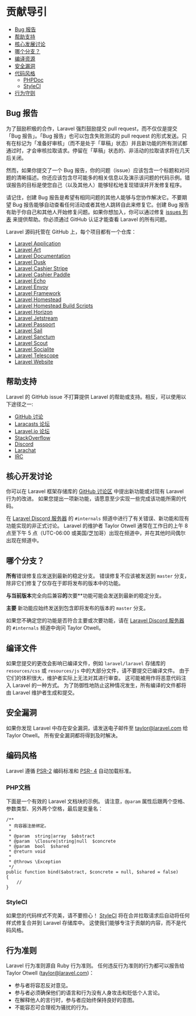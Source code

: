 # 贡献导引

- [Bug 报告](#bug-reports)
- [帮助支持](#support-questions)
- [核心发展讨论](#core-development-discussion)
- [哪个分支？](#which-branch)
- [编译资源](#compiled-assets)
- [安全漏洞](#security-vulnerabilities)
- [代码风格](#coding-style)
    - [PHPDoc](#phpdoc)
    - [StyleCI](#styleci)
- [行为守则](#code-of-conduct)

<a name="bug-reports"></a>
## Bug 报告

为了鼓励积极的合作，Laravel 强烈鼓励提交 pull request，而不仅仅是提交「Bug 报告」。「Bug 报告」也可以包含失败测试的 pull request 的形式发送。只有在标记为「准备好审核」（而不是处于「草稿」状态）并且新功能的所有测试都通过时，才会审核拉取请求。停留在「草稿」状态的、非活动的拉取请求将在几天后关闭。

然而，如果你提交了一个 Bug 报告，你的问题（issue）应该包含一个标题和对问题的清晰描述。你还应该包含尽可能多的相关信息以及演示该问题的代码示例。错误报告的目标是使您自己（以及其他人）能够轻松地复现错误并开发修复程序。

请记住，创建 Bug 报告是希望有相同问题的其他人能够与您协作解决它。不要期望 Bug 报告能够自动查看任何活动或者其他人跳转自此来修复它。创建 Bug 报告有助于你自己和其他人开始修复问题。如果你想加入，你可以通过修复 [issues 列表](https://github.com/issues?q=is%3Aopen+is%3Aissue+label%3Abug+user%3Alaravel) 来提供帮助。你必须通过 GitHub 认证才能查看 Laravel 的所有问题。


Laravel 源码托管在 GitHub 上，每个项目都有一个仓库：

<div class="content-list" markdown="1">

- [Laravel Application](https://github.com/laravel/laravel)
- [Laravel Art](https://github.com/laravel/art)
- [Laravel Documentation](https://github.com/laravel/docs)
- [Laravel Dusk](https://github.com/laravel/dusk)
- [Laravel Cashier Stripe](https://github.com/laravel/cashier)
- [Laravel Cashier Paddle](https://github.com/laravel/cashier-paddle)
- [Laravel Echo](https://github.com/laravel/echo)
- [Laravel Envoy](https://github.com/laravel/envoy)
- [Laravel Framework](https://github.com/laravel/framework)
- [Laravel Homestead](https://github.com/laravel/homestead)
- [Laravel Homestead Build Scripts](https://github.com/laravel/settler)
- [Laravel Horizon](https://github.com/laravel/horizon)
- [Laravel Jetstream](https://github.com/laravel/jetstream)
- [Laravel Passport](https://github.com/laravel/passport)
- [Laravel Sail](https://github.com/laravel/sail)
- [Laravel Sanctum](https://github.com/laravel/sanctum)
- [Laravel Scout](https://github.com/laravel/scout)
- [Laravel Socialite](https://github.com/laravel/socialite)
- [Laravel Telescope](https://github.com/laravel/telescope)
- [Laravel Website](https://github.com/laravel/laravel.com-next)

</div>

<a name="support-questions"></a>
## 帮助支持

Laravel 的 GitHub issue 不打算提供 Laravel 的帮助或支持。相反，可以使用以下途径之一:

<div class="content-list" markdown="1">

- [GitHub 讨论](https://github.com/laravel/framework/discussions)
- [Laracasts 论坛](https://laracasts.com/discuss)
- [Laravel.io 论坛](https://laravel.io/forum)
- [StackOverflow](https://stackoverflow.com/questions/tagged/laravel)
- [Discord](https://discord.gg/laravel)
- [Larachat](https://larachat.co)
- [IRC](https://web.libera.chat/?nick=artisan&channels=#laravel)

</div>



<a name="core-development-discussion"></a>
## 核心开发讨论

你可以在 Laravel 框架存储库的 [GitHub 讨论区](https://github.com/laravel/framework/discussions) 中提出新功能或对现有 Laravel 行为的改进。 如果您提出一项新功能，请愿意至少实现一些完成该功能所需的代码。

在 [Laravel Discord 服务器](https://discord.gg/laravel) 的 `#internals` 频道中进行了有关错误、新功能和现有功能实现的非正式讨论。 Laravel 的维护者 Taylor Otwell 通常在工作日的上午 8 点至下午 5 点（UTC-06:00 或美国/芝加哥）出现在频道中，并在其他时间偶尔出现在频道中。

<a name="which-branch"></a>
## 哪个分支？

**所有**错误修复应发送到最新的稳定分支。 错误修复不应该被发送到 `master` 分支，除非它们修复了仅存在于即将发布的版本中的功能。

**与当前版本**完全向后兼容**的**次要**功能可能会发送到最新的稳定分支。

**主要** 新功能应始终发送到包含即将发布的版本的 `master` 分支。

如果您不确定您的功能是否符合主要或次要功能，请在 [Laravel Discord 服务器](https://discord.gg/laravel) 的 `#internals` 频道中询问 Taylor Otwell。

<a name="compiled-assets"></a>
## 编译文件

如果您提交的更改会影响已编译文件，例如 `laravel/laravel` 存储库的 `resources/css` 或 `resources/js` 中的大部分文件，请不要提交已编译文件。 由于它们的体积很大，维护者实际上无法对其进行审查。 这可能被用作将恶意代码注入 Laravel 的一种方式。 为了防御性地防止这种情况发生，所有编译的文件都将由 Laravel 维护者生成和提交。



<a name="security-vulnerabilities"></a>
## 安全漏洞

如果你发现 Laravel 中存在安全漏洞，请发送电子邮件至 <a href="mailto:taylor@laravel.com">taylor@laravel.com</a> 给 Taylor Otwell。 所有安全漏洞都将得到及时解决。

<a name="coding-style"></a>
## 编码风格

Laravel 遵循 [PSR-2](https://github.com/php-fig/fig-standards/blob/master/accepted/PSR-2-coding-style-guide.md) 编码标准和 [PSR- 4](https://github.com/php-fig/fig-standards/blob/master/accepted/PSR-4-autoloader.md) 自动加载标准。

<a name="phpdoc"></a>
### PHP文档

下面是一个有效的 Laravel 文档块的示例。 请注意，`@param` 属性后跟两个空格、参数类型、另外两个空格，最后是变量名：

    /**
     * 向容器注册绑定。
     *
     * @param  string|array  $abstract
     * @param  \Closure|string|null  $concrete
     * @param  bool  $shared
     * @return void
     *
     * @throws \Exception
     */
    public function bind($abstract, $concrete = null, $shared = false)
    {
        //
    }

<a name="styleci"></a>
### StyleCI

如果您的代码样式不完美，请不要担心！ [StyleCI](https://styleci.io/) 将在合并拉取请求后自动将任何样式修复合并到 Laravel 存储库中。 这使我们能够专注于贡献的内容，而不是代码风格。

<a name="code-of-conduct"></a>
## 行为准则

Laravel 行为准则源自 Ruby 行为准则。 任何违反行为准则的行为都可以报告给 Taylor Otwell (taylor@laravel.com)：

<div class="content-list" markdown="1">

- 参与者将容忍反对意见。
- 参与者必须确保他们的语言和行为没有人身攻击和贬低个人言论。
- 在解释他人的言行时，参与者应始终保持良好的意图。
- 不能容忍可合理视为骚扰的行为。

</div>
